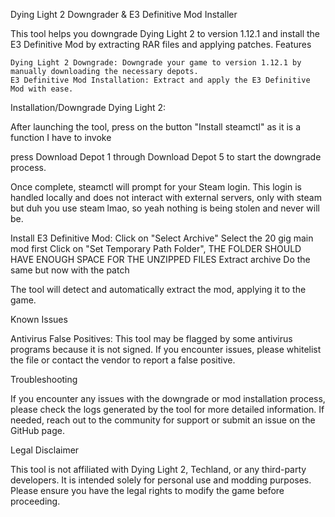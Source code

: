 Dying Light 2 Downgrader & E3 Definitive Mod Installer

This tool helps you downgrade Dying Light 2 to version 1.12.1 and install the E3 Definitive Mod by extracting RAR files and applying patches.
Features

    Dying Light 2 Downgrade: Downgrade your game to version 1.12.1 by manually downloading the necessary depots.
    E3 Definitive Mod Installation: Extract and apply the E3 Definitive Mod with ease.

Installation/Downgrade Dying Light 2:

After launching the tool, press on the button "Install steamctl" as it is a function I have to invoke

press Download Depot 1 through Download Depot 5 to start the downgrade process.

Once complete, steamctl will prompt for your Steam login. This login is handled locally and does not interact with external servers, only with steam but duh you use steam lmao, so yeah nothing is being stolen and never will be.

Install E3 Definitive Mod:
Click on "Select Archive"
Select the 20 gig main mod first
Click on "Set Temporary Path Folder", THE FOLDER SHOULD HAVE ENOUGH SPACE FOR THE UNZIPPED FILES
Extract archive
Do the same but now with the patch

The tool will detect and automatically extract the mod, applying it to the game.

Known Issues

Antivirus False Positives: This tool may be flagged by some antivirus programs because it is not signed. If you encounter issues, please whitelist the file or contact the vendor to report a false positive.

Troubleshooting

If you encounter any issues with the downgrade or mod installation process, please check the logs generated by the tool for more detailed information. If needed, reach out to the community for support or submit an issue on the GitHub page.

Legal Disclaimer

This tool is not affiliated with Dying Light 2, Techland, or any third-party developers. It is intended solely for personal use and modding purposes. Please ensure you have the legal rights to modify the game before proceeding.
